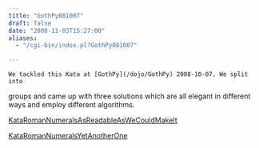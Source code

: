 ```yaml
---
title: "GothPy081007"
draft: false
date: "2008-11-03T15:27:00"
aliases:
  - "/cgi-bin/index.pl?GothPy081007"

---
```

    We tackled this Kata at [GothPy](/dojo/GothPy) 2008-10-07. We split into
groups and came up with three solutions which are all elegant in
different ways and employ different algorithms.

[KataRomanNumeralsAsReadableAsWeCouldMakeIt](/solution/KataRomanNumeralsAsReadableAsWeCouldMakeIt)

[KataRomanNumeralsYetAnotherOne](/solution/KataRomanNumeralsYetAnotherOne)
